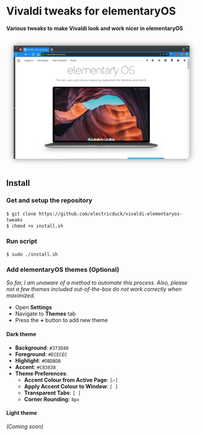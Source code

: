 # Vivaldi tweaks for elementaryOS

#### Various tweaks to make Vivaldi look and work nicer in elementaryOS

![Screenshot of Vivaldi with tweaks applied](.screens/scrot01.png)

## Install

### Get and setup the repository

```
$ git clone https://github.com/electricduck/vivaldi-elementaryos-tweaks
$ chmod +x install.sh
```

### Run script

```
$ sudo ./install.sh
```

### Add elementaryOS themes (Optional)

_So far, I am unaware of a method to automate this process. Also, please not a few themes included out-of-the-box do not work correctly when maximized._

 * Open **Settings**
 * Navigate to **Themes** tab
 * Press the **+** button to add new theme

#### Dark theme

 * **Background**: `#373D40`
 * **Foreground**: `#ECECEC`
 * **Highlight**: `#DBDBDB`
 * **Accent**: `#C83838`
 * **Theme Preferences**:
   * **Accent Colour from Active Page**: `[✓]`
   * **Apply Accent Colour to Window**: `[ ]`
   * **Transparent Tabs**: `[ ]`
   * **Corner Rounding**: `4px`

#### Light theme

_(Coming soon)_